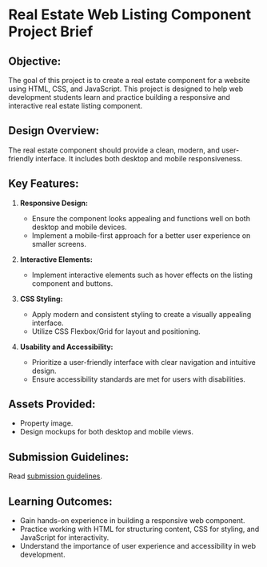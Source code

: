 # Real Estate Web Listing Component Project Brief

## Objective:
The goal of this project is to create a real estate component for a website using HTML, CSS, and JavaScript. This project is designed to help web development students learn and practice building a responsive and interactive real estate listing component.

## Design Overview:
The real estate component should provide a clean, modern, and user-friendly interface. It includes both desktop and mobile responsiveness.

## Key Features:

1. **Responsive Design:**
   - Ensure the component looks appealing and functions well on both desktop and mobile devices.
   - Implement a mobile-first approach for a better user experience on smaller screens.

2. **Interactive Elements:**
   - Implement interactive elements such as hover effects on the listing component and buttons.
  
3. **CSS Styling:**
   - Apply modern and consistent styling to create a visually appealing interface.
   - Utilize CSS Flexbox/Grid for layout and positioning.

4. **Usability and Accessibility:**
   - Prioritize a user-friendly interface with clear navigation and intuitive design.
   - Ensure accessibility standards are met for users with disabilities.

## Assets Provided:
   - Property image.
   - Design mockups for both desktop and mobile views.

## Submission Guidelines:
   Read [submission guidelines](https://kodaschool.com/how-to-use).

## Learning Outcomes:
   - Gain hands-on experience in building a responsive web component.
   - Practice working with HTML for structuring content, CSS for styling, and JavaScript for interactivity.
   - Understand the importance of user experience and accessibility in web development.
